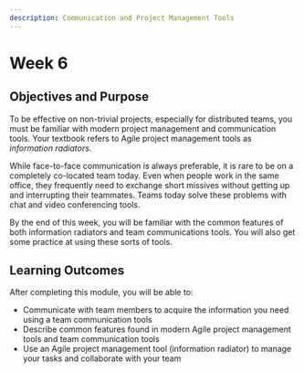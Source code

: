 ```yaml
---
description: Communication and Project Management Tools
---
```


# Week 6

## Objectives and Purpose

To be effective on non-trivial projects, especially for distributed teams, you must be familiar with modern project management and communication tools. Your textbook refers to Agile project management tools as _information radiators_.&#x20;

While face-to-face communication is always preferable, it is rare to be on a completely co-located team today. Even when people work in the same office, they frequently need to exchange short missives without getting up and interrupting their teammates. Teams today solve these problems with chat and video conferencing tools.

By the end of this week, you will be familiar with the common features of both information radiators and team communications tools. You will also get some practice at using these sorts of tools.

## Learning Outcomes

After completing this module, you will be able to:

* Communicate with team members to acquire the information you need using a team communication tools
* Describe common features found in modern Agile project management tools and team communication tools
* Use an Agile project management tool (information radiator) to manage your tasks and collaborate with your team
